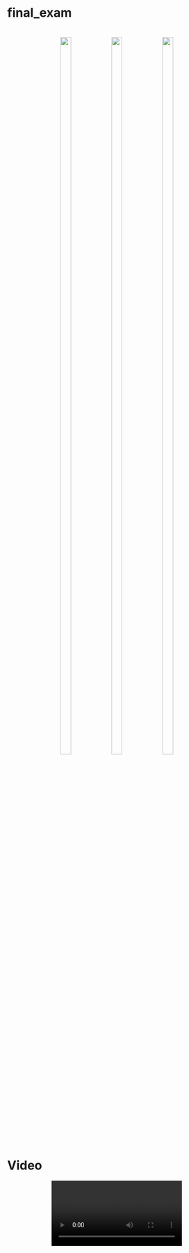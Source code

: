 # final_exam

<h1 align = "center">
  <img src="https://github.com/user-attachments/assets/78557b8f-c9f4-4095-957c-f95ee91ecc2f" height=65%  width=22%>
    <img src="https://github.com/user-attachments/assets/f532fa23-fe7a-43ac-9adc-e9a4a8dfb6c2" height=65%  width=22%>
    <img src="https://github.com/user-attachments/assets/555ac577-fdf2-4f29-b409-d38bce55d6ff" height=65%  width=22%>
</h1>


# Video
<div align = "center">
<video src="https://github.com/user-attachments/assets/e4d82410-1b5b-4779-9905-3ba4c78cbba8">
</div>
